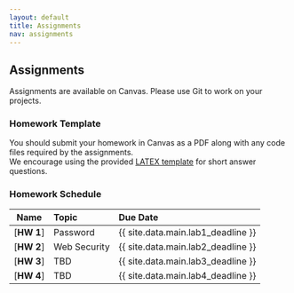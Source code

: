 ```yaml
---
layout: default
title: Assignments
nav: assignments
---
```


## Assignments

Assignments are available on Canvas.  Please use Git to work on your projects.

### Homework Template
You should submit your homework in Canvas as a PDF along with any code files required by the assignments.  
We encourage using the provided [LATEX template]({{site.url}}/assignments/template/main.tex) for short answer questions.

### Homework Schedule

|      Name                 |           Topic                              |                Due Date            |
| :-----------------------: | :------------------------------------------  | :--------------------------------- |
| [**HW 1**]                | Password                                     | {{ site.data.main.lab1_deadline }}    |
| [**HW 2**]                | Web Security                                 | {{ site.data.main.lab2_deadline }}    |
| [**HW 3**]                | TBD                                          | {{ site.data.main.lab3_deadline }}    |
| [**HW 4**]                | TBD                                          | {{ site.data.main.lab4_deadline }}    |
